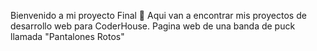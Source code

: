 Bienvenido a mi proyecto Final 👋 
Aqui van a encontrar mis proyectos de desarrollo web para CoderHouse. 
Pagina web de una banda de puck llamada "Pantalones Rotos"
